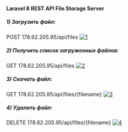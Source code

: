 #### Laravel 8 REST API File Storage Server
##### 1) Загрузить файл:
POST 178.62.205.95/api/files
<a href="https://ibb.co/gThLZzj"><img src="https://i.ibb.co/FwCL4gx/1.png" alt="1" border="0"></a>
##### 2) Получить список загруженных файлов:
GET 178.62.205.95/api/files
<a href="https://ibb.co/K6Hzspz"><img src="https://i.ibb.co/7vFNpdN/2.png" alt="2" border="0"></a>
##### 3) Скачать файл:
GET 178.62.205.95/api/files/{filename}
<a href="https://ibb.co/nRmvv1Z"><img src="https://i.ibb.co/CW8ZZ9N/3.png" alt="3" border="0"></a>
##### 4) Удалить файл:
DELETE 178.62.205.95/api/files/{filename}
<a href="https://ibb.co/dfYrGyn"><img src="https://i.ibb.co/nwJbzSh/4.png" alt="4" border="0"></a>
